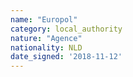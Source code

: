 ```yaml
---
name: "Europol"
category: local_authority
nature: "Agence"
nationality: NLD
date_signed: '2018-11-12'
---
```

    